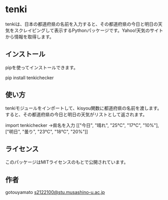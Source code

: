 # tenki

tenkiは、日本の都道府県の名前を入力すると、その都道府県の今日と明日の天気をスクレイピングして表示するPythonパッケージです。Yahoo!天気のサイトから情報を取得します。

## インストール

pipを使ってインストールできます。


pip install tenkichecker


## 使い方

tenkiモジュールをインポートして、kisyou関数に都道府県の名前を渡します。すると、その都道府県の今日と明日の天気がリストとして返されます。


import tenkichecker
→県名を入力
[["今日", "晴れ", "25℃", "17℃", "10%"], ["明日", "曇り", "23℃", "18℃", "20%"]]

## ライセンス

このパッケージはMITライセンスのもとで公開されています。

## 作者

gotouyamato
s2122100@stu.musashino-u.ac.jp